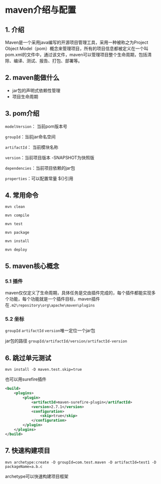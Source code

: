 # maven介绍与配置

## 1. 介绍

Maven是一个采用java编写的开源项目管理工具，采用一种被称之为Project Object Model（pom）概念来管理项目，所有的项目信息都被定义在一个叫pom.xml的文件中，通过该文件，maven可以管理项目整个生命周期，包括清除、编译、测试、报告、打包、部署等。

## 2. maven能做什么

- jar包的声明式依赖性管理
- 项目生命周期

## 3. pom介绍

`modelVersion`： 当前pom版本号

`groupId`：当前jar命名空间

`artifactId`： 当前模块名称

`version`：当前项目版本  -SNAPSHOT为快照版

`dependencies`：当前项目依赖的jar包

`properties`：可以配置常量 ${}引用

## 4. 常用命令

`mvn clean`

`mvn compile`

`mvn test`

`mvn package`

`mvn install`

`mvn deploy`

## 5. maven核心概念

### 5.1 插件

maven仅仅定义了生命周期，具体任务是交由插件完成的，每个插件都能实现多个功能，每个功能就是一个插件目标，maven插件在`.m2\repository\org\apache\maven\plugins `

### 5.2 坐标

`groupId` `artifactId` `version`唯一定位一个jar包

jar包的路径 `groupId/artifactId/version/artifactId-version `

## 6. 跳过单元测试

```shell
mvn install -D maven.test.skip=true 
```

也可以用surefire插件

```xml
<build> 
    <plugins> 
        <plugin> 
            <artifactId>maven-surefire-plugin</artifactId> 
            <version>2.7.1</version> 
            <configuration> 
            	<skip>true</skip> 
            </configuration> 
        </plugin> 
    </plugins> 
</build>
```

## 7. 快速构建项目

```shell
mvn archetype:create -D groupId=com.test.maven -D artifactId=test1 -D packageName=a.b.c 
```

archetype可以快速构建项目框架